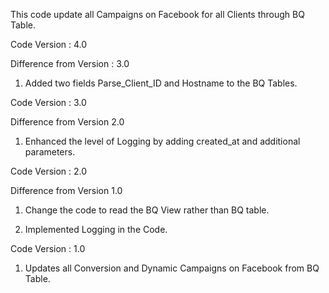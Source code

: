 This code update all Campaigns on Facebook for all Clients through BQ Table.

Code Version : 4.0

Difference from Version : 3.0

1. Added two fields Parse_Client_ID and Hostname to the BQ Tables.



Code Version : 3.0

Difference from Version 2.0

1. Enhanced the level of Logging by adding created_at and additional parameters.


Code Version : 2.0

Difference from Version 1.0

1. Change the code to read the BQ View rather than BQ table.

2. Implemented Logging in the Code.



Code Version : 1.0

1. Updates all Conversion and Dynamic Campaigns on Facebook from BQ Table.